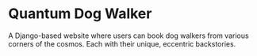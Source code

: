 # Quantum Dog Walker

A Django-based website where users can book dog walkers from various corners of the cosmos. Each with their unique, eccentric backstories.
